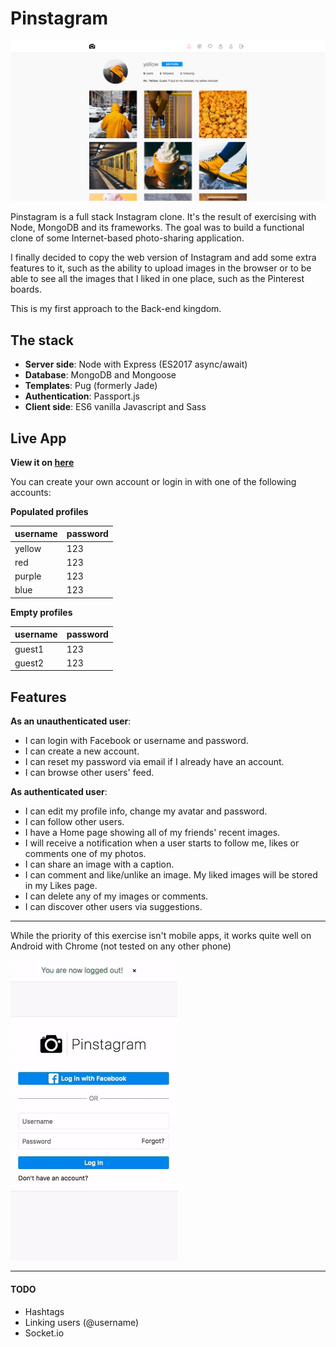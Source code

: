 # Pinstagram

![pinstagram](public/images/screenshots/1.jpg)

Pinstagram is a full stack Instagram clone. It's the result of exercising with Node, MongoDB and its frameworks.
The goal was to build a functional clone of some Internet-based photo-sharing application.

I finally decided to copy the web version of Instagram and add some extra features to it, such as the ability to upload images in the browser or to be able to see all the images that I liked in one place, such as the Pinterest boards.

This is my first approach to the Back-end kingdom.

## The stack
- **Server side**: Node with Express (ES2017 async/await)
- **Database**: MongoDB and Mongoose
- **Templates**: Pug (formerly Jade)
- **Authentication**: Passport.js
- **Client side**: ES6 vanilla Javascript and Sass

## Live App
**View it on [here](https://pinstagram.axelfuhrmann.com)**

You can create your own account or login in with one of the following accounts:

**Populated profiles**

|username|password|
|---|---|
|yellow|123|
|red|123|
|purple|123|
|blue|123|


**Empty profiles**

|username|password|
|---|---|
|guest1|123|
|guest2|123|


## Features
**As an unauthenticated user**:
- I can login with Facebook or username and password.
- I can create a new account.
- I can reset my password via email if I already have an account.
- I can browse other users' feed.

**As authenticated user**:
- I can edit my profile info, change my avatar and password.
- I can follow other users.
- I have a Home page showing all of my friends' recent images.
- I will receive a notification when a user starts to follow me, likes or comments one of my photos.
- I can share an image with a caption.
- I can comment and like/unlike an image. My liked images will be stored in my Likes page.
- I can delete any of my images or comments.
- I can discover other users via suggestions.

---
While the priority of this exercise isn't mobile apps, it works quite well on Android with Chrome (not tested on any other phone)

![pinstagram](public/images/screenshots/mobile.gif)

---


#### TODO
- Hashtags
- Linking users (\@username)
- Socket.io
